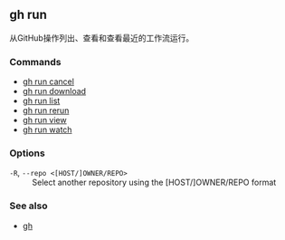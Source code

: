 

## gh run

从GitHub操作列出、查看和查看最近的工作流运行。

### Commands

-   [gh run cancel](./gh_run_cancel)
-   [gh run download](./gh_run_download)
-   [gh run list](./gh_run_list)
-   [gh run rerun](./gh_run_rerun)
-   [gh run view](./gh_run_view)
-   [gh run watch](./gh_run_watch)

### Options

<dl class="flags">
	<dt><code>-R</code>, <code>--repo &lt;[HOST/]OWNER/REPO&gt;</code></dt>
	<dd>Select another repository using the [HOST/]OWNER/REPO format</dd>
</dl>

### See also

-   [gh](./gh)
